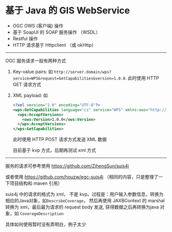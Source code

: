 # 基于 Java 的 GIS WebService
- OGC OWS (客户端) 操作
- 基于 SoapUI 的 SOAP 服务操作 （WSDL）
- Restful 操作
- HTTP 请求基于 Httpclient （或 okHttp）

---
OGC 服务请求一般有两种方式
1. Key-value pairs:
    如 `http://server.domain/wps?service=WPS&request=GetCapabilities&version=1.0.0`. 
    此时使用 HTTP GET 请求方式
2. XML payload:
    如
    ```xml
   <?xml version="1.0" encoding="UTF-8"?>
    <wps:GetCapabilities language="cz" service="WPS" xmlns:ows="http://www.opengis.net/ows/1.1" xmlns:wps="http://www.opengis.net/wps/1.0.0" xmlns:xsi="http://www.w3.org/2001/XMLSchema-instance" xsi:schemaLocation="http://www.opengis.net/wps/1.0.0 http://schemas.opengis.net/wps/1.0.0/wpsGetCapabilities_request.xsd">
      <wps:AcceptVersions>
        <ows:Version>1.0.0</ows:Version>
      </wps:AcceptVersions>
    </wps:GetCapabilities>
    ```
   此时使用 HTTP POST 请求方式发送 XML 数据
   
   目前基于 kvp 方式，后期再测试 xml 方式
---

服务的请求可参考使用 https://github.com/ZihengSun/suis4j 

或者使用 https://github.com/houzw/egc-suis4j 
（相同的内容，只是整理了一下项目结构和 maven 引用）

suis4j 中的请求的格式为 xml， 不是 kvp。过程是：用户输入参数信息，转换为相应的Java对象，如`DescribeCoverage`，
然后再使用 JAXBContext 的 marshal 转换为 xml，最后最为请求的 request body 发送, 获得数据之后再转换为java 对象，如 `CoverageDescription`

具体如何使用暂时没有弄明白，例子太少